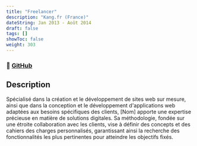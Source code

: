 ```yaml
---
title: "Freelancer"
description: "Kang.fr (France)"
dateString: Jan 2013 - Août 2014
draft: false
tags: []
showToc: false
weight: 303
--- 
```

### 🔗 [GitHub](https://github.com/arkalim/pytorch-CycleGAN-and-pix2pix/tree/3D_Seg)

## Description

 Spécialisé dans la création et le développement de sites web sur mesure, ainsi que dans la conception et le développement d'applications web adaptées aux besoins spécifiques des clients, [Nom] apporte une expertise précieuse en matière de solutions digitales. Sa méthodologie, fondée sur une étroite collaboration avec les clients, vise à définir des concepts et des cahiers des charges personnalisés, garantissant ainsi la recherche des fonctionnalités les plus pertinentes pour atteindre les objectifs fixés.
